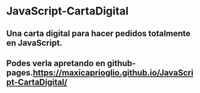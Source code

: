 # JavaScript-CartaDigital
## Una carta digital para hacer pedidos totalmente en JavaScript.
## Podes verla apretando en github-pages.<https://maxicaprioglio.github.io/JavaScript-CartaDigital/>
